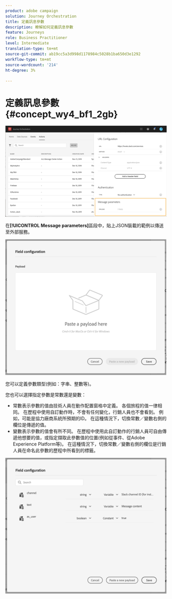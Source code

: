 ```yaml
---
product: adobe campaign
solution: Journey Orchestration
title: 定義訊息參數
description: 瞭解如何定義訊息參數
feature: Journeys
role: Business Practitioner
level: Intermediate
translation-type: tm+mt
source-git-commit: ab19cc5a3d998d1178984c5028b1ba650d3e1292
workflow-type: tm+mt
source-wordcount: '214'
ht-degree: 3%

---
```



# 定義訊息參數 {#concept_wy4_bf1_2gb}

![](../assets/messageparameterssection.png)

在&#x200B;**[!UICONTROL Message parameters]**&#x200B;區段中，貼上JSON裝載的範例以傳送至外部服務。

![](../assets/customactionpayloadmessage.png)

您可以定義參數類型(例如：字串、整數等)。

您也可以選擇指定參數是常數還是變數：

* 常數表示參數的值由技術人員在動作配置窗格中定義。 各個旅程的值一律相同。 在歷程中使用自訂動作時，不會有任何變化，行銷人員也不會看到。 例如，可能是協力廠商系統所預期的ID。 在這種情況下，切換常數／變數右側的欄位是傳遞的值。
* 變數表示參數的值會有所不同。 在歷程中使用此自訂動作的行銷人員可自由傳遞他想要的值，或指定擷取此參數值的位置(例如從事件、從Adobe Experience Platform等)。 在這種情況下，切換常數／變數右側的欄位是行銷人員在命名此參數的歷程中所看到的標籤。

![](../assets/customactionpayloadmessage2.png)
